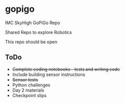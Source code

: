 # gopigo
IMC SkyHigh GoPiGo Repo

Shared Repo to explore Robotics 

This repo should be open

## ToDo

* ~~Complete coding notebooks - tests and writing code~~
* Include building sensor instructions
* ~~Sensor tests~~
* Python challenges
* Day 2 materials
* Checkpoint slips
